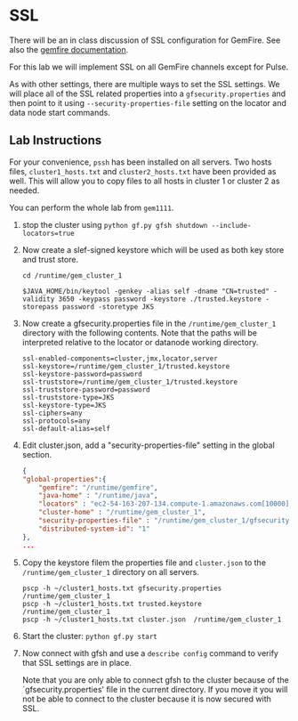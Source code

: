 # SSL 

There will be an in class discussion of SSL configuration for GemFire.
See also the [gemfire documentation](http://gemfire.docs.pivotal.io/latest/geode/managing/security/implementing_ssl.html).  

For this lab we will implement SSL on all GemFire channels except for Pulse. 

As with other settings, there are multiple ways to set the SSL settings.  We will
 place all of the SSL related properties into a `gfsecurity.properties` and then point to it  using `--security-properties-file` setting on the locator and data node start commands.
 
## Lab Instructions

For your convenience, `pssh` has been installed on all servers.  Two hosts 
files, `cluster1_hosts.txt` and `cluster2_hosts.txt` have been provided as 
well.  This will allow you to copy files to all hosts in cluster 1 or 
cluster 2 as needed.

You can perform the whole lab from `gem1111`.

1. stop the cluster using `python gf.py gfsh shutdown --include-locators=true`
2. Now create a slef-signed keystore which will be used as both key store and trust store.

	```ssh
	cd /runtime/gem_cluster_1
	
	$JAVA_HOME/bin/keytool -genkey -alias self -dname "CN=trusted" -validity 3650 -keypass password -keystore ./trusted.keystore -storepass password -storetype JKS 
	```
	
3. Now create a gfsecurity.properties file in the `/runtime/gem_cluster_1` 
	directory with the following contents.  Note that the paths will be 
	interpreted relative to the locator or datanode working directory.
	
 	```
	ssl-enabled-components=cluster,jmx,locator,server
	ssl-keystore=/runtime/gem_cluster_1/trusted.keystore
	ssl-keystore-password=password
	ssl-truststore=/runtime/gem_cluster_1/trusted.keystore
	ssl-truststore-password=password
	ssl-truststore-type=JKS
	ssl-keystore-type=JKS
	ssl-ciphers=any
	ssl-protocols=any
	ssl-default-alias=self
	```

4. Edit cluster.json, add a "security-properties-file" setting in the global 
section.

 	```json
 	{
    "global-properties":{
        "gemfire": "/runtime/gemfire",
        "java-home" : "/runtime/java",
        "locators" : "ec2-54-163-207-134.compute-1.amazonaws.com[10000],ec2-34-229-177-18.compute-1.amazonaws.com[10000]",
        "cluster-home" : "/runtime/gem_cluster_1",
        "security-properties-file" : "/runtime/gem_cluster_1/gfsecurity.properties",
        "distributed-system-id": "1"
    },
    ...
	```

5. Copy the keystore filem the properties file and `cluster.json` to the 
	`/runtime/gem_cluster_1` directory on all servers.
	
	```
	pscp -h ~/cluster1_hosts.txt gfsecurity.properties /runtime/gem_cluster_1 
	pscp -h ~/cluster1_hosts.txt trusted.keystore  /runtime/gem_cluster_1
	pscp -h ~/cluster1_hosts.txt cluster.json  /runtime/gem_cluster_1
	```
	
6. Start the cluster: `python gf.py start`
7. Now connect with gfsh and use a `describe config` command to verify 
	that SSL settings are in place. 
	
	Note that you are only able to connect gfsh to the cluster because 
	of the `gfsecurity.properties' file in the current directory.  If 
	you move it you will not be able to connect to the cluster because 
	it is now secured with SSL.